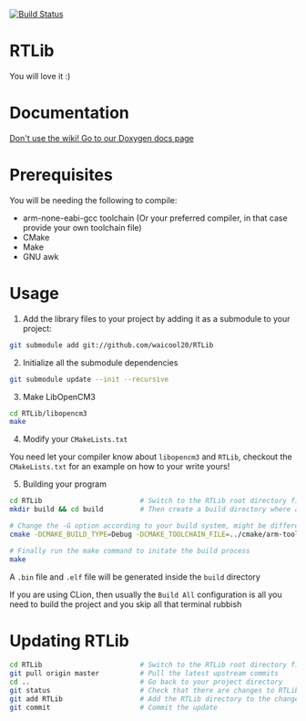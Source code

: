 [![Build Status](https://travis-ci.org/HKUST-Robotics-Team/RTLib.svg?branch=master)](https://travis-ci.org/HKUST-Robotics-Team/RTLib)

# RTLib
You will love it :)

# Documentation

[Don't use the wiki! Go to our Doxygen docs page](https://hkust-robotics-team.github.io/RTLib/)

# Prerequisites
You will be needing the following to compile:

- arm-none-eabi-gcc toolchain (Or your preferred compiler, in that case provide your own toolchain file)
- CMake
- Make
- GNU awk

# Usage

1. Add the library files to your project by adding it as a submodule to your project:

```bash
git submodule add git://github.com/waicool20/RTLib
```

2. Initialize all the submodule dependencies

```bash
git submodule update --init --recursive
```

3. Make LibOpenCM3

```bash
cd RTLib/libopencm3
make
```

4. Modify your `CMakeLists.txt`

You need let your compiler know about `libopencm3` and `RTLib`, checkout the `CMakeLists.txt` for an example on how to your write yours!

5. Building your program

```bash
cd RTLib                        # Switch to the RTLib root directory first if you aren't already
mkdir build && cd build         # Then create a build directory where all the generate build files will be output

# Change the -G option according to your build system, might be different for example if you were using MINGW
cmake -DCMAKE_BUILD_TYPE=Debug -DCMAKE_TOOLCHAIN_FILE=../cmake/arm-toolchain.cmake -G "CodeBlocks - Unix Makefiles" ../

# Finally run the make command to initate the build process
make
```

A `.bin` file and `.elf` file will be generated inside the `build` directory

If you are using CLion, then usually the `Build All` configuration is all you need to build the project and you skip all that terminal rubbish

# Updating RTLib

```bash 
cd RTLib                        # Switch to the RTLib root directory first if you aren't already
git pull origin master          # Pull the latest upstream commits
cd ..                           # Go back to your project directory
git status                      # Check that there are changes to RTLib
git add RTLib                   # Add the RTLib directory to the change list
git commit                      # Commit the update
```
